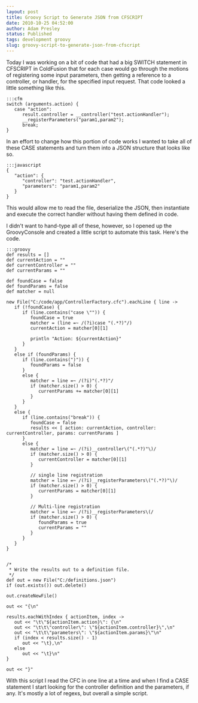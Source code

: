 ```yaml
---
layout: post
title: Groovy Script to Generate JSON from CFSCRIPT
date: 2010-10-25 04:52:00
author: Adam Presley
status: Published
tags: development groovy
slug: groovy-script-to-generate-json-from-cfscript
---
```


Today I was working on a bit of code that had a big SWITCH statement in
CFSCRIPT in ColdFusion that for each case would go through the motions
of registering some input parameters, then getting a reference to a
controller, or handler, for the specified input request. That code
looked a little something like this.  

    :::cfm
    switch (arguments.action) {
       case "action":
          result.controller = __controller("test.actionHandler");
          __registerParameters("param1,param2");
          break;
    }

In an effort to change how this portion of code works I wanted to take
all of these CASE statements and turn them into a JSON structure that
looks like so.  
  
    :::javascript
    {
       "action": {
          "controller": "test.actionHandler",
          "parameters": "param1,param2"
       }
    }

This would allow me to read the file, deserialize the JSON, then
instantiate and execute the correct handler without having them defined
in code.  
  
I didn't want to hand-type all of these, however, so I opened up the
GroovyConsole and created a little script to automate this task. Here's
the code.  

    :::groovy
    def results = []
    def currentAction = ""
    def currentController = ""
    def currentParams = ""

    def foundCase = false
    def foundParams = false
    def matcher = null

    new File("C:/code/app/ControllerFactory.cfc").eachLine { line ->
       if (!foundCase) {
          if (line.contains("case \"")) {
             foundCase = true
             matcher = (line =~ /(?i)case "(.*?)"/)
             currentAction = matcher[0][1]

             println "Action: ${currentAction}"
          }
       }
       else if (foundParams) {
          if (line.contains(")")) {
             foundParams = false
          }
          else {
             matcher = line =~ /(?i)"(.*?)"/
             if (matcher.size() > 0) {
                currentParams += matcher[0][1]
             }
          }
       }
       else {
          if (line.contains("break")) {
             foundCase = false
             results << [ action: currentAction, controller: currentController, params: currentParams ]
          }
          else {
             matcher = line =~ /(?i)__controller\("(.*?)"\)/
             if (matcher.size() > 0) {
                currentController = matcher[0][1]
             }

             // single line registration
             matcher = line =~ /(?i)__registerParameters\("(.*?)"\)/
             if (matcher.size() > 0) {
                currentParams = matcher[0][1]
             }

             // Multi-line registration
             matcher = line =~ /(?i)__registerParameters\(/
             if (matcher.size() > 0) {
                foundParams = true
                currentParams = ""
             }
          }
       }
    }


    /*
     * Write the results out to a definition file.
     */
    def out = new File("C:/definitions.json")
    if (out.exists()) out.delete()

    out.createNewFile()

    out << "{\n"

    results.eachWithIndex { actionItem, index ->
       out << "\t\"${actionItem.action}\": {\n"
       out << "\t\t\"controller\": \"${actionItem.controller}\",\n"
       out << "\t\t\"parameters\": \"${actionItem.params}\"\n"
       if (index < results.size() - 1) 
          out << "\t},\n"
       else
          out << "\t}\n"
    }

    out << "}"

With this script I read the CFC in one line at a time and when I find a
CASE statement I start looking for the controller definition and the
parameters, if any. It's mostly a lot of regexs, but overall a simple
script.
